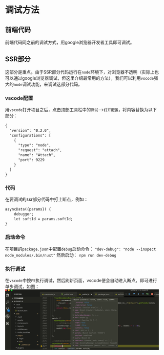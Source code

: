 # 调试方法
## 前端代码
前端代码同之前的调试方式，用google浏览器开发者工具即可调试。
## SSR部分
这部分是重点。由于SSR部分代码运行在`node`环境下，对浏览器不透明（实际上也可以通过google浏览器调试，但这里介绍最常用的方法），我们可以利用`vscode`强大的`node`调试功能，来调试这部分代码。
### vscode配置
用`vscode`打开项目之后，点击顶部工具栏中的`调试`-->`打开配置`，将内容替换为以下部分：
```
{
  "version": "0.2.0",
  "configurations": [
    {
      "type": "node",
      "request": "attach",
      "name": "Attach",
      "port": 9229
    }
  ]
}

```
### 代码
在要调试的ssr部分代码中打上断点，例如：
```
asyncData({params}) {
    debugger;
    let softId = params.softId;
}
```
### 启动命令
在项目的`package.json`中配置`debug`启动命令：
`"dev-debug": "node --inspect node_modules/.bin/nuxt"`
然后启动：
`npm run dev-debug`

### 执行调试
在`vscode`中按`F5`执行调试，然后刷新页面，vscode便会自动进入断点，即可进行单步调试，如图：
![](../assets/img/soft-debug.png)